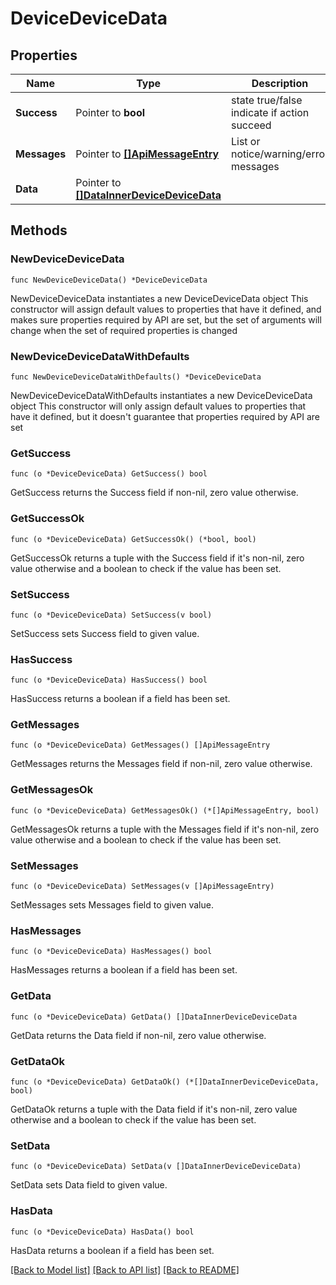 # DeviceDeviceData

## Properties

Name | Type | Description | Notes
------------ | ------------- | ------------- | -------------
**Success** | Pointer to **bool** | state true/false indicate if action succeed | [optional] 
**Messages** | Pointer to [**[]ApiMessageEntry**](ApiMessageEntry.md) | List or notice/warning/error messages | [optional] 
**Data** | Pointer to [**[]DataInnerDeviceDeviceData**](DataInnerDeviceDeviceData.md) |  | [optional] 

## Methods

### NewDeviceDeviceData

`func NewDeviceDeviceData() *DeviceDeviceData`

NewDeviceDeviceData instantiates a new DeviceDeviceData object
This constructor will assign default values to properties that have it defined,
and makes sure properties required by API are set, but the set of arguments
will change when the set of required properties is changed

### NewDeviceDeviceDataWithDefaults

`func NewDeviceDeviceDataWithDefaults() *DeviceDeviceData`

NewDeviceDeviceDataWithDefaults instantiates a new DeviceDeviceData object
This constructor will only assign default values to properties that have it defined,
but it doesn't guarantee that properties required by API are set

### GetSuccess

`func (o *DeviceDeviceData) GetSuccess() bool`

GetSuccess returns the Success field if non-nil, zero value otherwise.

### GetSuccessOk

`func (o *DeviceDeviceData) GetSuccessOk() (*bool, bool)`

GetSuccessOk returns a tuple with the Success field if it's non-nil, zero value otherwise
and a boolean to check if the value has been set.

### SetSuccess

`func (o *DeviceDeviceData) SetSuccess(v bool)`

SetSuccess sets Success field to given value.

### HasSuccess

`func (o *DeviceDeviceData) HasSuccess() bool`

HasSuccess returns a boolean if a field has been set.

### GetMessages

`func (o *DeviceDeviceData) GetMessages() []ApiMessageEntry`

GetMessages returns the Messages field if non-nil, zero value otherwise.

### GetMessagesOk

`func (o *DeviceDeviceData) GetMessagesOk() (*[]ApiMessageEntry, bool)`

GetMessagesOk returns a tuple with the Messages field if it's non-nil, zero value otherwise
and a boolean to check if the value has been set.

### SetMessages

`func (o *DeviceDeviceData) SetMessages(v []ApiMessageEntry)`

SetMessages sets Messages field to given value.

### HasMessages

`func (o *DeviceDeviceData) HasMessages() bool`

HasMessages returns a boolean if a field has been set.

### GetData

`func (o *DeviceDeviceData) GetData() []DataInnerDeviceDeviceData`

GetData returns the Data field if non-nil, zero value otherwise.

### GetDataOk

`func (o *DeviceDeviceData) GetDataOk() (*[]DataInnerDeviceDeviceData, bool)`

GetDataOk returns a tuple with the Data field if it's non-nil, zero value otherwise
and a boolean to check if the value has been set.

### SetData

`func (o *DeviceDeviceData) SetData(v []DataInnerDeviceDeviceData)`

SetData sets Data field to given value.

### HasData

`func (o *DeviceDeviceData) HasData() bool`

HasData returns a boolean if a field has been set.


[[Back to Model list]](../README.md#documentation-for-models) [[Back to API list]](../README.md#documentation-for-api-endpoints) [[Back to README]](../README.md)


